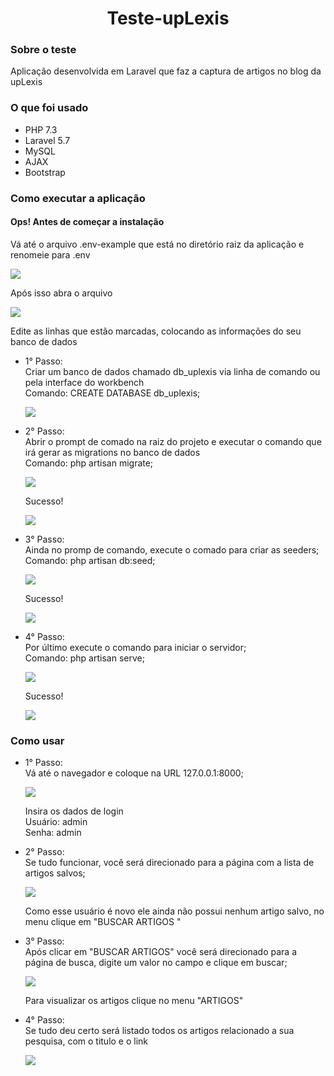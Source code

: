 <h1 align="center">Teste-upLexis</h1>

<h3>Sobre o teste</h3>
<p>Aplicação desenvolvida em Laravel que faz a captura de artigos no blog da upLexis</p>

<h3>O que foi usado</h3>
<ul>
    <li>PHP 7.3</li>
    <li>Laravel 5.7</li>
    <li>MySQL</li>
    <li>AJAX</li>
    <li>Bootstrap</li>
</ul>

<h3>Como executar a aplicação</h3>

<h4>Ops! Antes de começar a instalação</h4>
<p>Vá até o arquivo .env-example que está no diretório raiz da aplicação e renomeie para .env</p>
<img src="https://user-images.githubusercontent.com/38003078/66393290-86fcc200-e9a8-11e9-853a-4380001638c0.PNG">
<p>Após isso abra o arquivo</p>
<img src="https://user-images.githubusercontent.com/38003078/66393529-28841380-e9a9-11e9-8b39-a45b2a67e28b.PNG">
<p>Edite as linhas que estão marcadas, colocando as informações do seu banco de dados</p>
<ul>
    <li>
        <p>1° Passo:
            <br>Criar um banco de dados chamado db_uplexis via linha de comando ou pela interface do workbench
            <br>Comando: CREATE DATABASE db_uplexis;
        </p>
        <img src="https://user-images.githubusercontent.com/38003078/66391614-f0c69d00-e9a3-11e9-892f-6f9aaa0fe6dd.PNG">
    </li>
    <li>
        <p>2° Passo:
            <br>Abrir o prompt de comado na raiz do projeto e executar o comando que irá gerar as migrations no banco de             dados
            <br>Comando: php artisan migrate;
        </p>
        <img src="https://user-images.githubusercontent.com/38003078/66392051-29b34180-e9a5-11e9-9c9a-ea63d6c852b7.PNG">
        <p>Sucesso!</p>
        <img src="https://user-images.githubusercontent.com/38003078/66392067-3768c700-e9a5-11e9-9b01-0f1d3431cc09.PNG">
    </li>
    <li>
        <p>3° Passo:
            <br>Ainda no promp de comando, execute o comado para criar as seeders;
            <br>Comando: php artisan db:seed;
        </p>
        <img src="https://user-images.githubusercontent.com/38003078/66392092-46e81000-e9a5-11e9-8ea9-1d209b296920.PNG">
        <p>Sucesso!</p>
        <img src="https://user-images.githubusercontent.com/38003078/66392111-510a0e80-e9a5-11e9-8d0e-14ec38e2bf64.PNG">
    </li>
    <li>
        <p>4° Passo:
            <br>Por último execute o comando para iniciar o servidor;
            <br>Comando: php artisan serve;
        </p>
        <img src="https://user-images.githubusercontent.com/38003078/66392154-726afa80-e9a5-11e9-9640-a60062e2558d.PNG">
        <p>Sucesso!</p>
        <img src="https://user-images.githubusercontent.com/38003078/66392173-7d258f80-e9a5-11e9-924b-1a87853dc187.PNG">
    </li>
</ul>

<h3>Como usar</h3>
<ul>
       <li>
        <p>1° Passo:
            <br>Vá até o navegador e coloque na URL 127.0.0.1:8000;
        </p>
        <img src="https://user-images.githubusercontent.com/38003078/66392197-8adb1500-e9a5-11e9-8cbf-f707c91fcc68.PNG">
        <p>Insira os dados de login
            <br>Usuário: admin
            <br>Senha: admin
        </p>
    </li>
     <li>
        <p>2° Passo:
            <br>Se tudo funcionar, você será direcionado para a página com a lista de artigos salvos;
        </p>
        <img src="https://user-images.githubusercontent.com/38003078/66392236-9a5a5e00-e9a5-11e9-9dd5-0a04d8956d98.PNG">
        <p>Como esse usuário é novo ele ainda não possui nenhum artigo salvo, no menu clique em "BUSCAR ARTIGOS
"</p>
    </li>
    <li>
        <p>3° Passo:
            <br>Após clicar em "BUSCAR ARTIGOS" você será direcionado para a página de busca, digite um valor no campo e clique em buscar;
        </p>
        <img src="https://user-images.githubusercontent.com/38003078/66392248-a34b2f80-e9a5-11e9-948b-90944eb98ef9.PNG">
        <p>Para visualizar os artigos clique no menu "ARTIGOS"</p>
    </li>
    <li>
        <p>4° Passo:
            <br>Se tudo deu certo será listado todos os artigos relacionado a sua pesquisa, com o titulo e o link
        </p>
        <img src="https://user-images.githubusercontent.com/38003078/66392258-aa723d80-e9a5-11e9-82f1-514909c33b1a.PNG">
    </li>
</ul>


